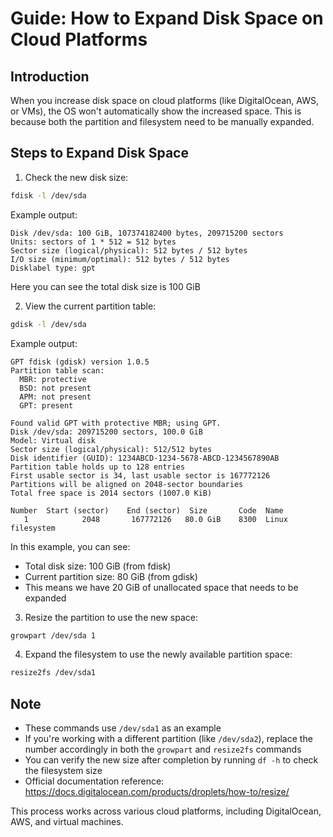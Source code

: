 # Guide: How to Expand Disk Space on Cloud Platforms

## Introduction
When you increase disk space on cloud platforms (like DigitalOcean, AWS, or VMs), the OS won't automatically show the increased space. This is because both the partition and filesystem need to be manually expanded.

## Steps to Expand Disk Space

1. Check the new disk size:
```bash
fdisk -l /dev/sda
```
Example output:
```
Disk /dev/sda: 100 GiB, 107374182400 bytes, 209715200 sectors
Units: sectors of 1 * 512 = 512 bytes
Sector size (logical/physical): 512 bytes / 512 bytes
I/O size (minimum/optimal): 512 bytes / 512 bytes
Disklabel type: gpt
```
Here you can see the total disk size is 100 GiB

2. View the current partition table:
```bash
gdisk -l /dev/sda
```

Example output:

```text
GPT fdisk (gdisk) version 1.0.5
Partition table scan:
  MBR: protective
  BSD: not present
  APM: not present
  GPT: present

Found valid GPT with protective MBR; using GPT.
Disk /dev/sda: 209715200 sectors, 100.0 GiB
Model: Virtual disk    
Sector size (logical/physical): 512/512 bytes
Disk identifier (GUID): 1234ABCD-1234-5678-ABCD-1234567890AB
Partition table holds up to 128 entries
First usable sector is 34, last usable sector is 167772126
Partitions will be aligned on 2048-sector boundaries
Total free space is 2014 sectors (1007.0 KiB)

Number  Start (sector)    End (sector)  Size       Code  Name
   1            2048       167772126   80.0 GiB    8300  Linux filesystem
```

In this example, you can see:
- Total disk size: 100 GiB (from fdisk)
- Current partition size: 80 GiB (from gdisk)
- This means we have 20 GiB of unallocated space that needs to be expanded

3. Resize the partition to use the new space:
```bash
growpart /dev/sda 1
```

4. Expand the filesystem to use the newly available partition space:
```bash
resize2fs /dev/sda1
```

## Note
- These commands use `/dev/sda1` as an example
- If you're working with a different partition (like `/dev/sda2`), replace the number accordingly in both the `growpart` and `resize2fs` commands
- You can verify the new size after completion by running `df -h` to check the filesystem size
- Official documentation reference: https://docs.digitalocean.com/products/droplets/how-to/resize/

This process works across various cloud platforms, including DigitalOcean, AWS, and virtual machines.
